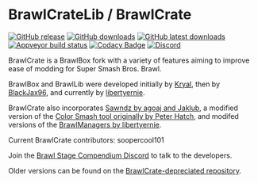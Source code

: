 BrawlCrateLib / BrawlCrate
==========
[![GitHub release](https://img.shields.io/github/release/soopercool101/BrawlCrate.svg)](https://github.com/soopercool101/BrawlCrate/releases/latest)
[![GitHub downloads](https://img.shields.io/github/downloads/soopercool101/brawlcrate/total.svg)](https://github.com/soopercool101/BrawlCrate/releases)
[![GitHub latest downloads](https://img.shields.io/github/downloads/soopercool101/brawlcrate/latest/total)](https://github.com/soopercool101/BrawlCrate/releases/latest)
[![Appveyor build status](https://ci.appveyor.com/api/projects/status/github/soopercool101/BrawlCrateNext?branch=master&svg=true)](https://ci.appveyor.com/project/soopercool101/BrawlCrateNext)
[![Codacy Badge](https://api.codacy.com/project/badge/Grade/e7a263be2c174b0390ae413455bbfcc5)](https://www.codacy.com/app/soopercoolstages/BrawlCrateNext?utm_source=github.com&amp;utm_medium=referral&amp;utm_content=soopercool101/BrawlCrateNext&amp;utm_campaign=Badge_Grade)
[![Discord](https://img.shields.io/discord/299006136512806912.svg?logo=discord)](https://discord.gg/s7c8763)

BrawlCrate is a BrawlBox fork with a variety of features aiming to improve ease of modding for Super Smash Bros. Brawl.

BrawlBox and BrawlLib were developed initially by [Kryal](https://code.google.com/p/brawltools/), then by [BlackJax96](https://code.google.com/p/brawltools2/), and currently by [libertyernie](https://github.com/libertyernie/brawltools).

BrawlCrate also incorporates [Sawndz by agoaj and Jaklub](https://code.google.com/archive/p/super-sawndz/), a modified version of the [Color Smash tool originally by Peter Hatch](https://github.com/PeterHatch/color-smash), and modifed versions of the [BrawlManagers by libertyernie](https://github.com/libertyernie/BrawlManagers).

Current BrawlCrate contributors: soopercool101

Join the [Brawl Stage Compendium Discord](https://discord.gg/s7c8763) to talk to the developers.

Older versions can be found on the [BrawlCrate-depreciated repository](https://github.com/soopercool101/BrawlCrate-depreciated).
